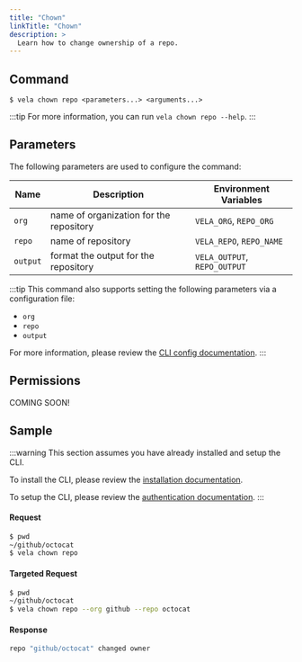 ```yaml
---
title: "Chown"
linkTitle: "Chown"
description: >
  Learn how to change ownership of a repo.
---
```


## Command

```
$ vela chown repo <parameters...> <arguments...>
```

:::tip
For more information, you can run `vela chown repo --help`.
:::

## Parameters

The following parameters are used to configure the command:

| Name     | Description                             | Environment Variables        |
| -------- | --------------------------------------- | ---------------------------- |
| `org`    | name of organization for the repository | `VELA_ORG`, `REPO_ORG`       |
| `repo`   | name of repository                      | `VELA_REPO`, `REPO_NAME`     |
| `output` | format the output for the repository    | `VELA_OUTPUT`, `REPO_OUTPUT` |

:::tip
This command also supports setting the following parameters via a configuration file:

- `org`
- `repo`
- `output`

For more information, please review the [CLI config documentation](/docs/reference/cli/config/).
:::

## Permissions

COMING SOON!

## Sample

:::warning
This section assumes you have already installed and setup the CLI.

To install the CLI, please review the [installation documentation](/docs/reference/cli/install.md).

To setup the CLI, please review the [authentication documentation](/docs/reference/cli/authentication/).
:::

#### Request

```sh
$ pwd
~/github/octocat
$ vela chown repo
```

#### Targeted Request

```sh
$ pwd
~/github/octocat
$ vela chown repo --org github --repo octocat
```

#### Response

```sh
repo "github/octocat" changed owner
```
